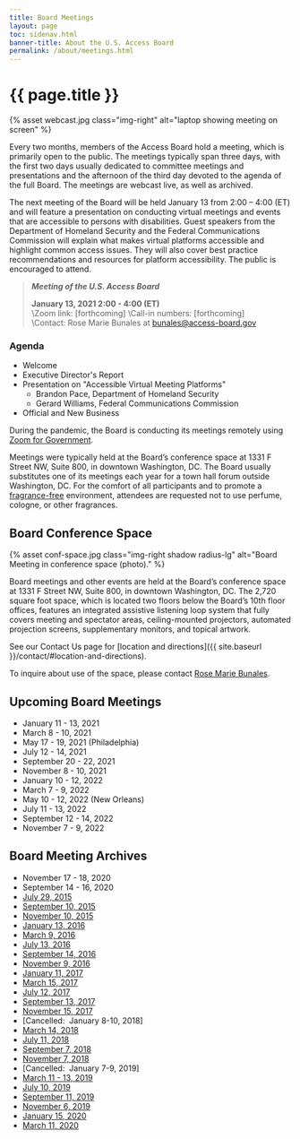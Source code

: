 ```yaml
---
title: Board Meetings
layout: page
toc: sidenav.html
banner-title: About the U.S. Access Board
permalink: /about/meetings.html
---
```

# {{ page.title }}

{% asset webcast.jpg class="img-right" alt="laptop showing meeting on screen" %}

Every two months, members of the Access Board hold a meeting, which is primarily open to the public. The meetings typically span three days, with the first two days usually dedicated to committee meetings and presentations and the afternoon of the third day devoted to the agenda of the full Board. The meetings are webcast live, as well as archived. 

The next meeting of the Board will be held January 13 from 2:00 – 4:00 (ET) and will feature a presentation on conducting virtual meetings and events that are accessible to persons with disabilities. Guest speakers from the Department of Homeland Security and the Federal Communications Commission will explain what makes virtual platforms accessible and highlight common access issues. They will also cover best practice recommendations and resources for platform accessibility. The public is encouraged to attend.

> ***Meeting of the U.S. Access Board***  
>  
> **January 13, 2021 2:00 - 4:00 (ET)**  
> \Zoom link: [forthcoming]
> \Call-in numbers: [forthcoming]  
> \Contact: Rose Marie Bunales at [bunales@access-board.gov](mailto:bunales@access-board.gov)

### Agenda

* Welcome
* Executive Director's Report
* Presentation on "Accessible Virtual Meeting Platforms"
  * Brandon Pace, Department of Homeland Security 
  * Gerard Williams, Federal Communications Commission 
* Official and New Business

During the pandemic, the Board is conducting its meetings remotely using [Zoom for Government](https://zoomgov.com).

Meetings were typically held at the Board’s conference space at 1331 F Street NW, Suite 800, in downtown Washington, DC. The Board usually substitutes one of its meetings each year for a town hall forum outside Washington, DC. For the comfort of all participants and to promote a [fragrance-free](policy/ffe.html) environment, attendees are requested not to use perfume, cologne, or other fragrances.

## Board Conference Space

{% asset conf-space.jpg class="img-right shadow radius-lg" alt="Board Meeting in conference space (photo)." %}

Board meetings and other events are held at the Board’s conference space at 1331 F Street NW, Suite 800, in downtown Washington, DC. The 2,720 square foot space, which is located two floors below the Board’s 10th floor offices, features an integrated assistive listening loop system that fully covers meeting and spectator areas, ceiling-mounted projectors, automated projection screens, supplementary monitors, and topical artwork. 

See our Contact Us page for [location and directions]({{ site.baseurl }}/contact/#location-and-directions).

To inquire about use of the space, please contact [Rose Marie Bunales](mailto:bunales@access-board.gov).

## Upcoming Board Meetings

- January 11 - 13, 2021
- March 8 - 10, 2021 
- May 17 - 19, 2021 (Philadelphia)
- July 12 - 14, 2021 
- September 20 - 22, 2021 
- November 8 - 10, 2021 
- January 10 - 12, 2022 
- March 7 - 9, 2022 
- May 10 - 12, 2022 (New Orleans) 
- July 11 - 13, 2022 
- September 12 - 14, 2022 
- November 7 - 9, 2022 

## Board Meeting Archives

- November 17 - 18, 2020
- September 14 - 16, 2020
- [July 29, 2015](http://www.yorkmedia.com/accessboard/2015/07/29/)
- [September 10, 2015](http://www.yorkmedia.com/accessboard/2015/09/10/)
- [November 10, 2015](http://www.yorkmedia.com/accessboard/2015/11/10/)
- [January 13, 2016](http://www.yorkmedia.com/accessboard/2016/01/13/)
- [March 9, 2016](http://www.yorkmedia.com/accessboard/2016/03/09/)
- [July 13, 2016](http://www.yorkmedia.com/accessboard/2016/07/13/)
- [September 14, 2016](http://www.yorkmedia.com/accessboard/2016/09/14/)
- [November 9, 2016](http://www.yorkmedia.com/accessboard/2016/11/09/)
- [January 11, 2017](http://www.yorkmedia.com/accessboard/2017/01/11/)
- [March 15, 2017](http://www.yorkmedia.com/accessboard/2017/03/15/)
- [July 12, 2017](http://www.yorkmedia.com/accessboard/2017/07/12/)
- [September 13, 2017](http://www.yorkmedia.com/accessboard/2017/09/13/)
- [November 15, 2017](http://www.yorkmedia.com/accessboard/2017/11/15/)
- \[Cancelled:  January 8-10, 2018]
- [March 14, 2018](http://www.yorkmedia.com/accessboard/2018/03/14/)
- [July 11, 2018](http://www.yorkmedia.com/accessboard/2018/07/11/)
- [September 7, 2018](http://www.yorkmedia.com/accessboard/2018/09/07/)
- [November 7, 2018](http://www.yorkmedia.com/accessboard/2018/11/07)
- \[Cancelled:  January 7-9, 2019]
- [March 11 - 13, 2019](http://www.yorkmedia.com/accessboard/2019/03/13/)
- [July 10, 2019](http://www.yorkmedia.com/accessboard/2019/07/10/)
- [September 11, 2019](http://www.yorkmedia.com/accessboard/2019/09/11/)
- [November 6, 2019](http://www.yorkmedia.com/accessboard/2019/11/06/)
- [January 15, 2020](http://www.yorkmedia.com/accessboard/2020/01/15/)
- [March 11, 2020](http://www.yorkmedia.com/accessboard/2020/03/11/)
